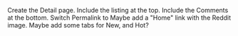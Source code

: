 Create the Detail page.
Include the listing at the top.
Include the Comments at the bottom.
Switch Permalink to <Link>
Maybe add a "Home" link with the Reddit image.
Maybe add some tabs for New, and Hot?
